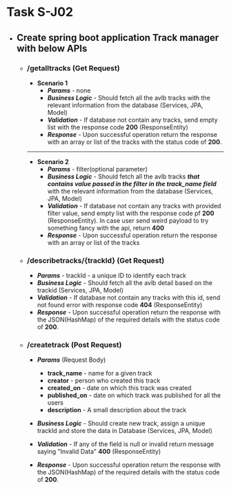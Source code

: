 # Task S-J02
- ## Create spring boot application **Track manager** with below APIs
    - ### /getalltracks (Get Request)
         - **Scenario 1**
            - ***Params*** - none
            - ***Business Logic*** - Should fetch all the avlb tracks with the relevant information from the database (Services, JPA, Model)
            - ***Validation*** - If database not contain any tracks, send empty list with the response code  **200** (ResponseEntity)
            - ***Response*** - Upon successful operation return the response with an array or list of the tracks with the status code of **200**.
        
        ---
         - **Scenario 2**
            - ***Params*** - filter(optional parameter)
            - ***Business Logic*** - Should fetch all the avlb tracks ***that contains value passed in the filter in the track_name field*** with the relevant information from the database (Services, JPA, Model)
            - ***Validation*** - If database not contain any tracks with provided filter value, send empty list with the response code pf **200** (ResponseEntity). In case user send weird payload to try something fancy with the api, return **400**
            - ***Response*** - Upon successful operation return the response with an array or list of the tracks


    - ### /describetracks/{trackId} (Get Request)
        - ***Params*** - trackId - a unique ID to identify each track  
        - ***Business Logic*** - Should fetch all the avlb detail based on the trackid (Services, JPA, Model)
        - ***Validation*** - If database not contain any tracks with this id, send not found error with response code  **404** (ResponseEntity)
        - ***Response*** - Upon successful operation return the response with the JSON(HashMap) of the required details with the status code of **200**.

    - ### /createtrack (Post Request)
        - ***Params*** (Request Body)
            - **track_name** - name for a given track
            - **creator** - person who created this track
            - **created_on** - date on which this track was created
            - **published_on** - date on which track was published for all the users
            - **description** - A small description about the track
        

        - ***Business Logic*** - Should create new track, assign a unique trackId and store the data in Database (Services, JPA, Model)

        - ***Validation*** - If any of the field is null or invalid return message saying "Invalid Data"  **400** (ResponseEntity)

        - ***Response*** - Upon successful operation return the response with the JSON(HashMap) of the required details with the status code of **200**.
